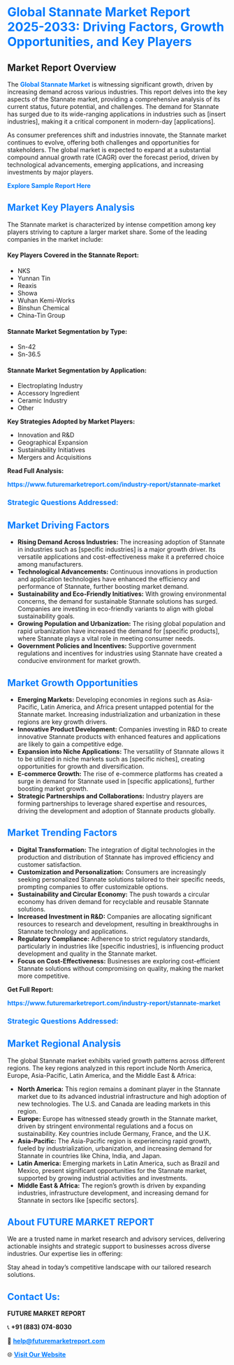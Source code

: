 <h1 style="color: #007BFF;">Global Stannate Market Report 2025-2033: Driving Factors, Growth Opportunities, and Key Players</h1>

<section id="overview">
<h2>Market Report Overview</h2>
<p>The <a href="https://www.futuremarketreport.com/industry-report/stannate-market" style="color: #007BFF; text-decoration: none;"><strong>Global Stannate Market</strong></a> is witnessing significant growth, driven by increasing demand across various industries. This report delves into the key aspects of the Stannate market, providing a comprehensive analysis of its current status, future potential, and challenges. The demand for Stannate has surged due to its wide-ranging applications in industries such as [insert industries], making it a critical component in modern-day [applications].</p>
<p>As consumer preferences shift and industries innovate, the Stannate market continues to evolve, offering both challenges and opportunities for stakeholders. The global market is expected to expand at a substantial compound annual growth rate (CAGR) over the forecast period, driven by technological advancements, emerging applications, and increasing investments by major players.</p>
</section>

<section id="overview">
<p><a href="https://www.futuremarketreport.com/request-sample/reportId=89449" style="color: #007BFF; text-decoration: none;"><strong>Explore Sample Report Here</strong></a></p>
</section>

<section id="key-players">
<h2 style="color: #007BFF;">Market Key Players Analysis</h2>
<p>The Stannate market is characterized by intense competition among key players striving to capture a larger market share. Some of the leading companies in the market include:</p>
<h4>Key Players Covered in the Stannate Report:</h4>
<ul><li>NKS</li><li>Yunnan Tin</li><li>Reaxis</li><li>Showa</li><li>Wuhan Kemi-Works</li><li>Binshun Chemical</li><li>China-Tin Group</li></ul>
<h4>Stannate Market Segmentation by Type:</h4>
<ul><li>Sn-42</li><li>Sn-36.5</li></ul>

<h4>Stannate Market Segmentation by Application:</h4>
<ul><li>Electroplating Industry</li><li>Accessory Ingredient</li><li>Ceramic Industry</li><li>Other</li></ul>
<p><strong>Key Strategies Adopted by Market Players:</strong></p>
<ul>
<li>Innovation and R&D</li>
<li>Geographical Expansion</li>
<li>Sustainability Initiatives</li>
<li>Mergers and Acquisitions</li>
</ul>
</section>

<section>
<p><strong>Read Full Analysis: </strong></p><a href="https://www.futuremarketreport.com/industry-report/stannate-market" style="color: #007BFF; text-decoration: none;"><strong>https://www.futuremarketreport.com/industry-report/stannate-market</strong></a>
<h3 style="color: #007BFF;">Strategic Questions Addressed:</h3>
</section>

<section id="driving-factors">
<h2 style="color: #007BFF;">Market Driving Factors</h2>
<ul>
<li><strong>Rising Demand Across Industries:</strong> The increasing adoption of Stannate in industries such as [specific industries] is a major growth driver. Its versatile applications and cost-effectiveness make it a preferred choice among manufacturers.</li>
<li><strong>Technological Advancements:</strong> Continuous innovations in production and application technologies have enhanced the efficiency and performance of Stannate, further boosting market demand.</li>
<li><strong>Sustainability and Eco-Friendly Initiatives:</strong> With growing environmental concerns, the demand for sustainable Stannate solutions has surged. Companies are investing in eco-friendly variants to align with global sustainability goals.</li>
<li><strong>Growing Population and Urbanization:</strong> The rising global population and rapid urbanization have increased the demand for [specific products], where Stannate plays a vital role in meeting consumer needs.</li>
<li><strong>Government Policies and Incentives:</strong> Supportive government regulations and incentives for industries using Stannate have created a conducive environment for market growth.</li>
</ul>
</section>

<section id="growth-opportunities">
<h2 style="color: #007BFF;">Market Growth Opportunities</h2>
<ul>
<li><strong>Emerging Markets:</strong> Developing economies in regions such as Asia-Pacific, Latin America, and Africa present untapped potential for the Stannate market. Increasing industrialization and urbanization in these regions are key growth drivers.</li>
<li><strong>Innovative Product Development:</strong> Companies investing in R&D to create innovative Stannate products with enhanced features and applications are likely to gain a competitive edge.</li>
<li><strong>Expansion into Niche Applications:</strong> The versatility of Stannate allows it to be utilized in niche markets such as [specific niches], creating opportunities for growth and diversification.</li>
<li><strong>E-commerce Growth:</strong> The rise of e-commerce platforms has created a surge in demand for Stannate used in [specific applications], further boosting market growth.</li>
<li><strong>Strategic Partnerships and Collaborations:</strong> Industry players are forming partnerships to leverage shared expertise and resources, driving the development and adoption of Stannate products globally.</li>
</ul>
</section>

<section id="trending-factors">
<h2 style="color: #007BFF;">Market Trending Factors</h2>
<ul>
<li><strong>Digital Transformation:</strong> The integration of digital technologies in the production and distribution of Stannate has improved efficiency and customer satisfaction.</li>
<li><strong>Customization and Personalization:</strong> Consumers are increasingly seeking personalized Stannate solutions tailored to their specific needs, prompting companies to offer customizable options.</li>
<li><strong>Sustainability and Circular Economy:</strong> The push towards a circular economy has driven demand for recyclable and reusable Stannate solutions.</li>
<li><strong>Increased Investment in R&D:</strong> Companies are allocating significant resources to research and development, resulting in breakthroughs in Stannate technology and applications.</li>
<li><strong>Regulatory Compliance:</strong> Adherence to strict regulatory standards, particularly in industries like [specific industries], is influencing product development and quality in the Stannate market.</li>
<li><strong>Focus on Cost-Effectiveness:</strong> Businesses are exploring cost-efficient Stannate solutions without compromising on quality, making the market more competitive.</li>
</ul>
</section>

<section>
<p><strong>Get Full Report: </strong></p><a href="https://www.futuremarketreport.com/industry-report/stannate-market" style="color: #007BFF; text-decoration: none;"><strong>https://www.futuremarketreport.com/industry-report/stannate-market</strong></a>
<h3 style="color: #007BFF;">Strategic Questions Addressed:</h3>
</section>


<section id="regional-analysis">
<h2 style="color: #007BFF;">Market Regional Analysis</h2>
<p>The global Stannate market exhibits varied growth patterns across different regions. The key regions analyzed in this report include North America, Europe, Asia-Pacific, Latin America, and the Middle East & Africa:</p>
<ul>
<li><strong>North America:</strong> This region remains a dominant player in the Stannate market due to its advanced industrial infrastructure and high adoption of new technologies. The U.S. and Canada are leading markets in this region.</li>
<li><strong>Europe:</strong> Europe has witnessed steady growth in the Stannate market, driven by stringent environmental regulations and a focus on sustainability. Key countries include Germany, France, and the U.K.</li>
<li><strong>Asia-Pacific:</strong> The Asia-Pacific region is experiencing rapid growth, fueled by industrialization, urbanization, and increasing demand for Stannate in countries like China, India, and Japan.</li>
<li><strong>Latin America:</strong> Emerging markets in Latin America, such as Brazil and Mexico, present significant opportunities for the Stannate market, supported by growing industrial activities and investments.</li>
<li><strong>Middle East & Africa:</strong> The region’s growth is driven by expanding industries, infrastructure development, and increasing demand for Stannate in sectors like [specific sectors].</li>
</ul>
</section>

<footer>
<h2 style="color: #007BFF;">About FUTURE MARKET REPORT</h2>
<p>We are a trusted name in market research and advisory services, delivering actionable insights and strategic support to businesses across diverse industries. Our expertise lies in offering:</p>

<p>Stay ahead in today’s competitive landscape with our tailored research solutions.</p>

<h2 style="color: #007BFF;">Contact Us:</h2>
<p><strong>FUTURE MARKET REPORT</strong></p>
<p>📞 <strong>+91 (883) 074-8030</strong></p>
<p>📧 <strong><a href="mailto:help@futuremarketreport.com" style="color: #007BFF;">help@futuremarketreport.com</a></strong></p>
<p>🌐 <strong><a href="https://www.futuremarketreport.com/" style="color: #007BFF;">Visit Our Website</a></strong></p>
</footer>